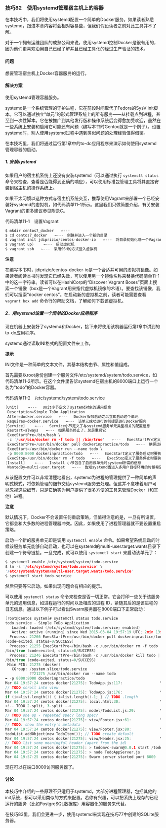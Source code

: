 ### 技巧82　使用systemd管理宿主机上的容器

在本技巧中，我们将使用systemd配置一个简单的Docker服务。如果读者熟悉systemd，跟进本章内容将会相对容易些，但我们假设读者之前对此工具并不了解。

对于一个拥有运维团队的成熟公司来说，使用systemd控制Docker是很有用的，因为他们更喜欢沿用自己已经了解并且已经工具化的经过生产验证的技术。

#### 问题

想要管理宿主机上Docker容器服务的运行。

#### 解决方案

使用systemd管理容器服务。

systemd是一个系统管理的守护进程，它在前段时间取代了Fedora的SysV init脚本。它可以通过独立“单元”的形式管理系统上的所有服务——从挂载点到进程，甚至到一次性脚本。它在被推广到其他发行版和操作系统后变得愈加受欢迎，虽然在一些系统上安装和启用它可能还有问题（编写本书时Gentoo就是一个例子）。设置systemd时，别人使用systemd过程中遇到类似问题的处理经验值得借鉴。

在本技巧里，我们将通过运行第1章中的to-do应用程序来演示如何使用systemd管理容器的启动。

##### 1. 安装systemd

如果用户的宿主机系统上还没有安装systemd（可以通过执行 `systemctl status` 命令来检查，查看是否能得到正确的响应），可以使用标准包管理工具将其直接安装到宿主机的操作系统上。

如果不太习惯以这种方式与宿主机系统交互，推荐使用Vagrant来部署一个已经安装好systemd的虚拟机，如代码清单11-1所示。这里我们只做简要介绍，有关安装Vagrant的更多建议参见附录C。

代码清单11-1　设置Vagrant

```c
$ mkdir centos7_docker　　⇽---　
$ cd centos7_docker　　⇽---　创建并进入一个新的目录
$ vagrant init jdiprizio/centos-docker-io　　⇽---　将目录初始化成一个Vagrant环境，指定Vagrant镜像
$ vagrant up) 　　⇽---　启动虚拟机
$ vagrant ssh　　⇽---　采用SSH的方式登入虚拟机
```



**注意**

在编写本书时，jdiprizio/centos-docker-io是一个合适并可用的虚拟机镜像。如果读者阅读本书时发现它已经失效，可以使用另一个镜像名称来替换代码清单11-1中的这一字符串。读者可以在HashiCorp的“Discover Vagrant Boxes”页面上搜索一个镜像（box是一个Vagrant用来指代虚拟机镜像的术语）。要查找该镜像，我们可以搜索“docker centos”。在启动新的虚拟机之前，读者可能需要查看 `vagrant box add` 命令行的帮助文档，了解如何下载该虚拟机。



##### 2．用systemd设置一个简单的Docker应用程序

现在机器上安装好了systemd和Docker，接下来将使用该机器运行第1章中讲到的to-do应用程序。

systemd通过读取INI格式的配置文件来工作。



**提示**

INI文件是一种简单的文本文件，其基本结构由节、属性和值组成。



首先需要以root身份创建一个服务文件/etc/systemd/system/todo.service，如代码清单11-2所示。在这个文件里告诉systemd在宿主机的8000端口上运行一个名为“todo”的Docker容器。

代码清单11-2　/etc/systemd/system/todo.service

```c
[Unit] 　　⇽---　 Unit小节定义了systemd对象的通用信息
 Description=Simple ToDo Application
 After=docker.service　　⇽---　 Docker服务启动之后立即启动这个单元
 Requires=docker.service　　⇽---　该单元成功运行的前提是运行Docker服务
[Service] 　　⇽---　 Service小节定义了与systemd服务单元类型相关的配置信息
 Restart=always　　⇽---　如果服务终止了，总是重启它
 ExecStartPre=/bin/bash \
 -c '/usr/bin/docker rm -f todo || /bin/true'　　⇽---　 ExecStartPre定义了一个命令。该命令会在该单元启动前执行。要确保启动该单元前容器已经删掉，可以在这里删除它
 ExecStartPre=/usr/bin/docker pull dockerinpractice/todo　　⇽---　确保运行容器之前已经下载了该镜像
 ExecStart=/usr/bin/docker run --name todo \
 -p 8000:8000 dockerinpractice/todo　　⇽---　 ExecStart定义了服务启动时要执行的命令
 ExecStop=/usr/bin/docker rm -f todo　　⇽---　 ExecStop定义了服务停止时要执行的命令
[Install] 　　⇽---　 Install 小节包含了启用该单元时systemd所需的信息
 WantedBy=multi-user.target　　⇽---　告知systemd当进入多用户目标环境的时候希望启动该服务单元
```

从该配置文件可以非常清楚地看出，systemd为进程的管理提供了一种简单的声明式模式，将依赖管理的细节交给systemd服务去处理。但这并不意味着用户可以忽视这些细节，只是它确实为用户提供了很多方便的工具来管理Docker（和其他）进程。



**注意**

默认情况下，Docker不会设置任何重启策略，但值得注意的是，一旦有所设置，它都会和大多数的进程管理器冲突。因此，如果使用了进程管理器就不要设置重启策略。



启动一个新的服务单元即是调用 `systemctl enable` 命令。如果希望系统启动的时候该服务单元能够自动启动，也可以在systemd的multi-user.target.wants目录下创建一个符号链接。一旦完成，就可以使用 `systemctl start` 来启动该单元了：

```c
$ systemctl enable /etc/systemd/system/todo.service
$ ln -s '/etc/systemd/system/todo.service' \
'/etc/systemd/system/multi-user.target.wants/todo.service'
$ systemctl start todo.service
```

然后只要等它启动。如果出现问题会有相应的提示。

可以使用 `systemctl status` 命令来检查是否一切正常。它会打印一些关于该服务单元的通用信息，如进程运行的时间以及相应的进程 ID，紧随其后的是该进程的日志信息。通过以下例子可以看出Swarm服务器在8000端口下正常启动：

```c
[root@centos system]# systemctl status todo.service
todo.service - Simple ToDo Application
   Loaded: loaded (/etc/systemd/system/todo.service; enabled)
   Active: active (running) since Wed 2015-03-04 19:57:19 UTC; 2min 13s ago
  Process: 21266 ExecStartPre=/usr/bin/docker pull dockerinpractice/todo \
(code=exited, status=0/SUCCESS)
  Process: 21255 ExecStartPre=/bin/bash -c /usr/bin/docker rm -f todo || \
/bin/true (code=exited, status=0/SUCCESS)
  Process: 21246 ExecStartPre=/bin/bash -c /usr/bin/docker kill todo ||  \
/bin/true (code=exited, status=0/SUCCESS)
 Main PID: 21275 (docker)
   CGroup: /system.slice/todo.service
           ??21275 /usr/bin/docker run --name todo
➥ -p 8000:8000 dockerinpractice/todo
Mar 04 19:57:24 centos docker[21275]: TodoApp.js:117:                 \
// TODO scroll into view
Mar 04 19:57:24 centos docker[21275]: TodoApp.js:176:                 \
if (i>=list.length()) { i=list.length()-1; } // TODO .length
Mar 04 19:57:24 centos docker[21275]: local.html:30:                  \
<!-- TODO 2-split, 3-split -->
Mar 04 19:57:24 centos docker[21275]: model/TodoList.js:29:           \
// TODO one op - repeated spec? long spec?
Mar 04 19:57:24 centos docker[21275]: view/Footer.jsx:61:             \
// TODO: show the entry's metadata
Mar 04 19:57:24 centos docker[21275]: view/Footer.jsx:80:             \
todoList.addObject(new TodoItem()); // TODO create default
Mar 04 19:57:24 centos docker[21275]: view/Header.jsx:25:             \
// TODO list some meaningful header (apart from the id)
Mar 04 19:57:24 centos docker[21275]: > todomvc-swarm@0.0.1 start /todo
Mar 04 19:57:24 centos docker[21275]: > node TodoAppServer.js
Mar 04 19:57:25 centos docker[21275]: Swarm server started port 8000
```

现在可以在端口8000访问服务器了。

#### 讨论

本技巧中介绍的一些原理不只适用于systemd，大部分进程管理器，包括其他的init系统，都可以采用类似的方式来配置。若你有兴趣，可以把系统上现存的已经运行的服务（比如PostgreSQL数据库）用容器化的服务来代替。

在技巧83里，我们会更进一步，使用systemd来实现在技巧77中创建的SQLite服务器。

